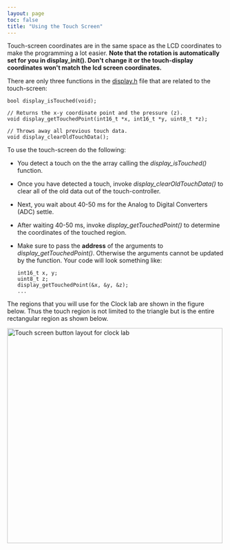 ```yaml
---
layout: page
toc: false
title: "Using the Touch Screen"
---
```


Touch-screen coordinates are in the same space as the LCD coordinates to make the programming a lot easier. **Note that the rotation is automatically set for you in display_init(). Don't change it or the touch-display coordinates won't match the lcd screen coordinates.**

There are only three functions in the [display.h](https://github.com/byu-cpe/ecen330_student/blob/master/include/display.h) file that are related to the touch-screen:

    bool display_isTouched(void);

    // Returns the x-y coordinate point and the pressure (z).
    void display_getTouchedPoint(int16_t *x, int16_t *y, uint8_t *z);
    
    // Throws away all previous touch data.
    void display_clearOldTouchData();

To use the touch-screen do the following: 
  * You detect a touch on the the array calling the *display_isTouched()* function. 
  * Once you have detected a touch, invoke *display_clearOldTouchData()* to clear all of the old data out of the touch-controller.
  * Next, you wait about 40-50 ms for the Analog to Digital Converters (ADC) settle.
  * After waiting 40-50 ms, invoke *display_getTouchedPoint()* to determine the coordinates of the touched region.
  * Make sure to pass the **address** of the arguments to *display_getTouchedPoint()*. Otherwise the arguments cannot be updated by the function. Your code will look something like:

        int16_t x, y;
        uint8_t z;
        display_getTouchedPoint(&x, &y, &z);
        ...


The regions that you will use for the Clock lab are shown in the figure below. Thus the touch region is not limited to the triangle but is the entire rectangular region as shown below.

<img src="{% link media/clock/clocktouchscreenlayout.jpg %}" width="500" alt="Touch screen button layout for clock lab">

